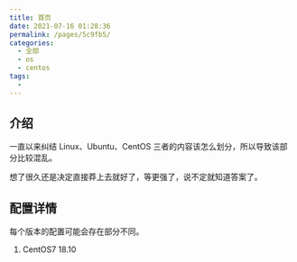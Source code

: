 ```yaml
---
title: 首页
date: 2021-07-16 01:28:36
permalink: /pages/5c9fb5/
categories: 
  - 全部
  - os
  - centos
tags: 
  - 
---
```


## 介绍

一直以来纠结 Linux、Ubuntu、CentOS 三者的内容该怎么划分，所以导致该部分比较混乱。

想了很久还是决定直接莽上去就好了，等更强了，说不定就知道答案了。




## 配置详情

每个版本的配置可能会存在部分不同。

1. CentOS7 18.10

